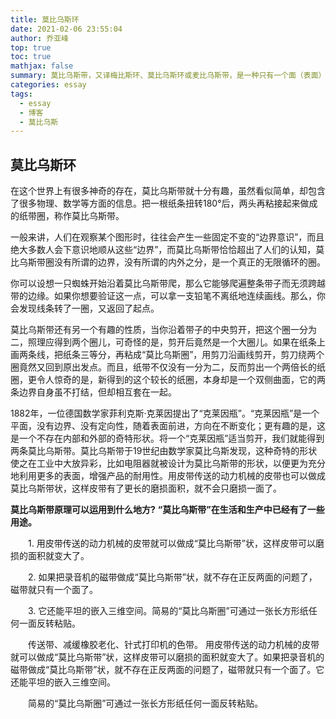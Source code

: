 ```yaml
---
title: 莫比乌斯环
date: 2021-02-06 23:55:04
author: 乔亚峰
top: true
toc: true
mathjax: false
summary: 莫比乌斯带，又译梅比斯环、莫比乌斯环或麦比乌斯带，是一种只有一个面（表面）和一条边界的曲面，也是一种重要的拓扑学结构。
categories: essay
tags:
  - essay
  - 博客
  - 莫比乌斯
---
```


## 莫比乌斯环

在这个世界上有很多神奇的存在，莫比乌斯带就十分有趣，虽然看似简单，却包含了很多物理、数学等方面的信息。把一根纸条扭转180°后，两头再粘接起来做成的纸带圈，称作莫比乌斯带。



一般来讲，人们在观察某个图形时，往往会产生一些固定不变的“边界意识”，而且绝大多数人会下意识地顺从这些“边界”，而莫比乌斯带恰恰超出了人们的认知，莫比乌斯带圈没有所谓的边界，没有所谓的内外之分，是一个真正的无限循环的圈。



你可以设想一只蜘蛛开始沿着莫比乌斯带爬，那么它能够爬遍整条带子而无须跨越带的边缘。如果你想要验证这一点，可以拿一支铅笔不离纸地连续画线。那么，你会发现线条转了一圈，又返回了起点。

莫比乌斯带还有另一个有趣的性质，当你沿着带子的中央剪开，把这个圈一分为二，照理应得到两个圈儿，可奇怪的是，剪开后竟然是一个大圈儿。如果在纸条上画两条线，把纸条三等分，再粘成“莫比乌斯圈”，用剪刀沿画线剪开，剪刀绕两个圈竟然又回到原出发点。而且，纸带不仅没有一分为二，反而剪出一个两倍长的纸圈，更令人惊奇的是，新得到的这个较长的纸圈，本身却是一个双侧曲面，它的两条边界自身虽不打结，但却相互套在一起。



1882年，一位德国数学家菲利克斯·克莱因提出了“克莱因瓶”。“克莱因瓶”是一个平面，没有边界、没有定向性，随着表面前进，方向在不断变化；更有趣的是，这是一个不存在内部和外部的奇特形状。将一个“克莱因瓶”适当剪开，我们就能得到两条莫比乌斯带。莫比乌斯带于19世纪由数学家莫比乌斯发现，这种奇特的形状使之在工业中大放异彩，比如电阻器就被设计为莫比乌斯带的形状，以便更为充分地利用更多的表面，增强产品的耐用性。用皮带传送的动力机械的皮带也可以做成莫比乌斯带状，这样皮带有了更长的磨损面积，就不会只磨损一面了。



**莫比乌斯带原理可以运用到什么地方?**
**“莫比乌斯带”在生活和生产中已经有了一些用途。**

　　1. 用皮带传送的动力机械的皮带就可以做成“莫比乌斯带”状，这样皮带可以磨损的面积就变大了。

　　2. 如果把录音机的磁带做成“莫比乌斯带”状，就不存在正反两面的问题了，磁带就只有一个面了。

　　3. 它还能平坦的嵌入三维空间。简易的“莫比乌斯圈”可通过一张长方形纸任何一面反转粘贴。

　　传送带、减缓橡胶老化、针式打印机的色带。
用皮带传送的动力机械的皮带就可以做成“莫比乌斯带”状，这样皮带可以磨损的面积就变大了。如果把录音机的磁带做成“莫比乌斯带”状，就不存在正反两面的问题了，磁带就只有一个面了。它还能平坦的嵌入三维空间。

　　简易的“莫比乌斯圈”可通过一张长方形纸任何一面反转粘贴。


